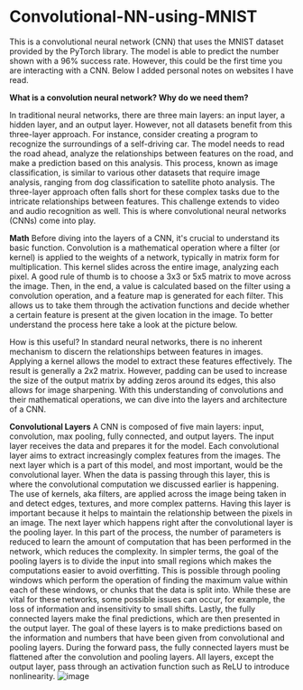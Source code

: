 # Convolutional-NN-using-MNIST
This is a convolutional neural network (CNN) that uses the MNIST dataset provided by the PyTorch library. The model is able to predict the number shown with a 96% success rate. However, this could be the first time you are interacting with a CNN. Below I added personal notes on websites I have read. 

**What is a convolution neural network? Why do we need them?**

In traditional neural networks, there are three main layers: an input layer, a hidden layer, and an output layer. However, not all datasets benefit from this three-layer approach. For instance, consider creating a program to recognize the surroundings of a self-driving car. The model needs to read the road ahead, analyze the relationships between features on the road, and make a prediction based on this analysis. This process, known as image classification, is similar to various other datasets that require image analysis, ranging from dog classification to satellite photo analysis. The three-layer approach often falls short for these complex tasks due to the intricate relationships between features. This challenge extends to video and audio recognition as well. This is where convolutional neural networks (CNNs) come into play.

**Math**
Before diving into the layers of a CNN, it's crucial to understand its basic function. Convolution is a mathematical operation where a filter (or kernel) is applied to the weights of a network, typically in matrix form for multiplication. This kernel slides across the entire image, analyzing each pixel. A good rule of thumb is to choose a 3x3 or 5x5 matrix to move across the image. Then, in the end, a value is calculated based on the filter using a convolution operation, and a feature map is generated for each filter. This allows us to take them through the activation functions and decide whether a certain feature is present at the given location in the image. To better understand the process here take a look at the picture below.  

How is this useful? In standard neural networks, there is no inherent mechanism to discern the relationships between features in images. Applying a kernel allows the model to extract these features effectively. The result is generally a 2x2 matrix. However, padding can be used to increase the size of the output matrix by adding zeros around its edges, this also allows for image sharpening. With this understanding of convolutions and their mathematical operations, we can dive into the layers and architecture of a CNN.

**Convolutional Layers**
A CNN is composed of five main layers: input, convolution, max pooling, fully connected, and output layers. The input layer receives the data and prepares it for the model. Each convolutional layer aims to extract increasingly complex features from the images. The next layer which is a part of this model, and most important, would be the convolutional layer. When the data is passing through this layer, this is where the convolutional computation we discussed earlier is happening. The use of kernels, aka filters, are applied across the image being taken in and detect edges, textures, and more complex patterns. Having this layer is important because it helps to maintain the relationship between the pixels in an image. 
The next layer which happens right after the convolutional layer is the pooling layer. In this part of the process, the number of parameters is reduced to learn the amount of computation that has been performed in the network, which reduces the complexity. In simpler terms, the goal of the pooling layers is to divide the input into small regions which makes the computations easier to avoid overfitting. This is possible through pooling windows which perform the operation of finding the maximum value within each of these windows, or chunks that the data is split into. While these are vital for these networks, some possible issues can occur, for example, the loss of information and insensitivity to small shifts.
Lastly, the fully connected layers make the final predictions, which are then presented in the output layer. The goal of these layers is to make predictions based on the information and numbers that have been given from convolutional and pooling layers. During the forward pass, the fully connected layers must be flattened after the convolution and pooling layers. All layers, except the output layer, pass through an activation function such as ReLU to introduce nonlinearity.
![image](https://github.com/kayrcharles/Convolutional-NN-using-MNIST/assets/161781221/cfbcc0be-d405-4b30-873d-fe69f430c3ec)
